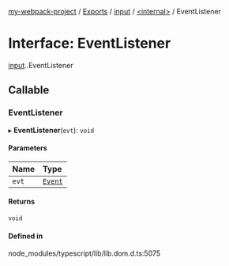 [my-webpack-project](../README.md) / [Exports](../modules.md) / [input](../modules/input.md) / [<internal\>](../modules/input._internal_.md) / EventListener

# Interface: EventListener

[input](../modules/input.md).[<internal>](../modules/input._internal_.md).EventListener

## Callable

### EventListener

▸ **EventListener**(`evt`): `void`

#### Parameters

| Name | Type |
| :------ | :------ |
| `evt` | [`Event`](../modules/input._internal_.md#event) |

#### Returns

`void`

#### Defined in

node_modules/typescript/lib/lib.dom.d.ts:5075

